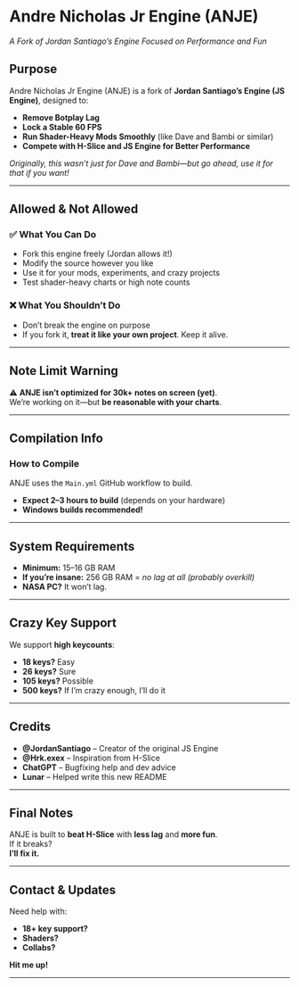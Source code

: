 # **Andre Nicholas Jr Engine (ANJE)**  
*A Fork of Jordan Santiago’s Engine Focused on Performance and Fun*

## **Purpose**

Andre Nicholas Jr Engine (ANJE) is a fork of **Jordan Santiago’s Engine (JS Engine)**, designed to:

- **Remove Botplay Lag**  
- **Lock a Stable 60 FPS**  
- **Run Shader-Heavy Mods Smoothly** (like Dave and Bambi or similar)  
- **Compete with H-Slice and JS Engine for Better Performance**  

_Originally, this wasn’t just for Dave and Bambi—but go ahead, use it for that if you want!_

---

## **Allowed & Not Allowed**

### ✅ **What You Can Do**

- Fork this engine freely (Jordan allows it!)  
- Modify the source however you like  
- Use it for your mods, experiments, and crazy projects  
- Test shader-heavy charts or high note counts

### ❌ **What You Shouldn’t Do**

- Don’t break the engine on purpose  
- If you fork it, **treat it like your own project**. Keep it alive.

---

## **Note Limit Warning**

⚠️ **ANJE isn’t optimized for 30k+ notes on screen (yet)**.  
We’re working on it—but **be reasonable with your charts**.

---

## **Compilation Info**

### **How to Compile**

ANJE uses the `Main.yml` GitHub workflow to build.

- **Expect 2–3 hours to build** (depends on your hardware)  
- **Windows builds recommended!**

---

## **System Requirements**

- **Minimum:** 15–16 GB RAM  
- **If you’re insane:** 256 GB RAM = _no lag at all (probably overkill)_  
- **NASA PC?** It won’t lag.

---

## **Crazy Key Support**

We support **high keycounts**:

- **18 keys?** Easy  
- **26 keys?** Sure  
- **105 keys?** Possible  
- **500 keys?** If I’m crazy enough, I’ll do it

---

## **Credits**

- **@JordanSantiago** – Creator of the original JS Engine  
- **@Hrk.exex** – Inspiration from H-Slice  
- **ChatGPT** – Bugfixing help and dev advice  
- **Lunar** – Helped write this new README

---

## **Final Notes**

ANJE is built to **beat H-Slice** with **less lag** and **more fun**.  
If it breaks?  
**I’ll fix it.**

---

## **Contact & Updates**

Need help with:

- **18+ key support?**  
- **Shaders?**  
- **Collabs?**

**Hit me up!**

---

